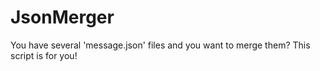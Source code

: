 # JsonMerger
You have several 'message.json' files and you want to merge them? This script is for you!

